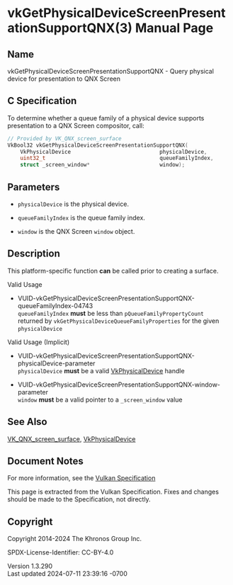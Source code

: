# vkGetPhysicalDeviceScreenPresentationSupportQNX(3) Manual Page

## Name

vkGetPhysicalDeviceScreenPresentationSupportQNX - Query physical device
for presentation to QNX Screen



## <a href="#_c_specification" class="anchor"></a>C Specification

To determine whether a queue family of a physical device supports
presentation to a QNX Screen compositor, call:

``` c
// Provided by VK_QNX_screen_surface
VkBool32 vkGetPhysicalDeviceScreenPresentationSupportQNX(
    VkPhysicalDevice                            physicalDevice,
    uint32_t                                    queueFamilyIndex,
    struct _screen_window*                      window);
```

## <a href="#_parameters" class="anchor"></a>Parameters

- `physicalDevice` is the physical device.

- `queueFamilyIndex` is the queue family index.

- `window` is the QNX Screen `window` object.

## <a href="#_description" class="anchor"></a>Description

This platform-specific function **can** be called prior to creating a
surface.

Valid Usage

- <a
  href="#VUID-vkGetPhysicalDeviceScreenPresentationSupportQNX-queueFamilyIndex-04743"
  id="VUID-vkGetPhysicalDeviceScreenPresentationSupportQNX-queueFamilyIndex-04743"></a>
  VUID-vkGetPhysicalDeviceScreenPresentationSupportQNX-queueFamilyIndex-04743  
  `queueFamilyIndex` **must** be less than `pQueueFamilyPropertyCount`
  returned by `vkGetPhysicalDeviceQueueFamilyProperties` for the given
  `physicalDevice`

Valid Usage (Implicit)

- <a
  href="#VUID-vkGetPhysicalDeviceScreenPresentationSupportQNX-physicalDevice-parameter"
  id="VUID-vkGetPhysicalDeviceScreenPresentationSupportQNX-physicalDevice-parameter"></a>
  VUID-vkGetPhysicalDeviceScreenPresentationSupportQNX-physicalDevice-parameter  
  `physicalDevice` **must** be a valid
  [VkPhysicalDevice](https://registry.khronos.org/vulkan/specs/1.3-extensions/man/html/VkPhysicalDevice.html) handle

- <a
  href="#VUID-vkGetPhysicalDeviceScreenPresentationSupportQNX-window-parameter"
  id="VUID-vkGetPhysicalDeviceScreenPresentationSupportQNX-window-parameter"></a>
  VUID-vkGetPhysicalDeviceScreenPresentationSupportQNX-window-parameter  
  `window` **must** be a valid pointer to a `_screen_window` value

## <a href="#_see_also" class="anchor"></a>See Also

[VK_QNX_screen_surface](https://registry.khronos.org/vulkan/specs/1.3-extensions/man/html/VK_QNX_screen_surface.html),
[VkPhysicalDevice](https://registry.khronos.org/vulkan/specs/1.3-extensions/man/html/VkPhysicalDevice.html)

## <a href="#_document_notes" class="anchor"></a>Document Notes

For more information, see the <a
href="https://registry.khronos.org/vulkan/specs/1.3-extensions/html/vkspec.html#vkGetPhysicalDeviceScreenPresentationSupportQNX"
target="_blank" rel="noopener">Vulkan Specification</a>

This page is extracted from the Vulkan Specification. Fixes and changes
should be made to the Specification, not directly.

## <a href="#_copyright" class="anchor"></a>Copyright

Copyright 2014-2024 The Khronos Group Inc.

SPDX-License-Identifier: CC-BY-4.0

Version 1.3.290  
Last updated 2024-07-11 23:39:16 -0700
